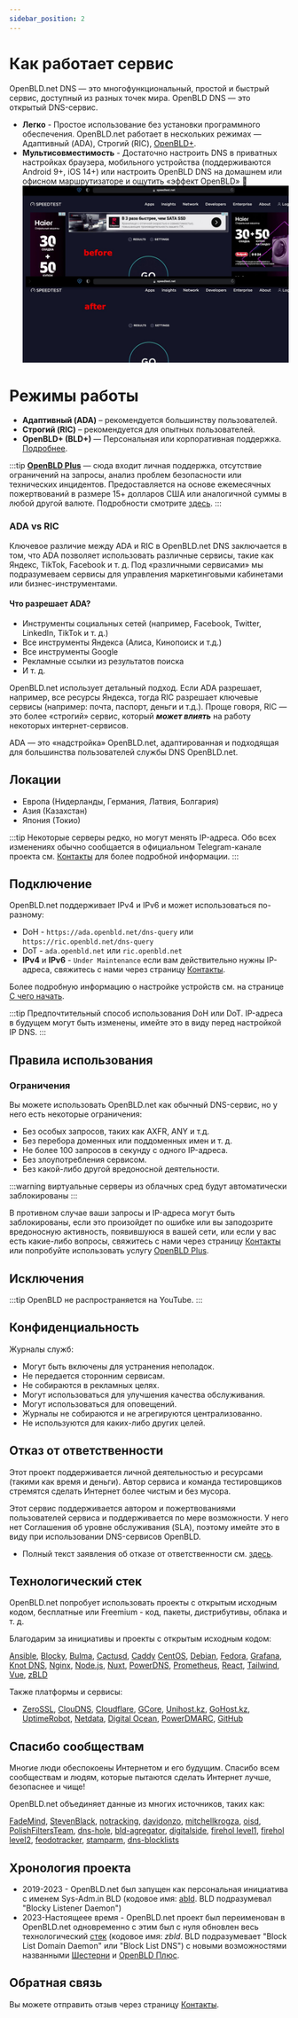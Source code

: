 ```yaml
---
sidebar_position: 2
---
```


# Как работает сервис

OpenBLD.net DNS — это многофункциональный, простой и быстрый сервис, доступный из разных точек мира. OpenBLD DNS — это открытый DNS-сервис.
- **Легко** - Простое использование без установки программного обеспечения. OpenBLD.net работает в нескольких режимах — Адаптивный (ADA), Строгий (RIC), [OpenBLD+](/docs/overwiew/openbld-plus/).
- **Мультисовместимость** - Достаточно настроить DNS в приватных настройках браузера, мобильного устройства (поддерживаются Android 9+, iOS 14+) или настроить OpenBLD DNS на домашнем или офисном маршрутизаторе и ощутить «эффект OpenBLD» 🌱
![OpenBLD DNS](./img/speedtest-example_en.jpg)

# Режимы работы

- **Адаптивный (ADA)** – рекомендуется большинству пользователей.
- **Строгий (RIC)** – рекомендуется для опытных пользователей.
- **OpenBLD+ (BLD+)** — Персональная или корпоративная поддержка. [Подробнее](/docs/overwiew/openbld-plus/).

:::tip
**[OpenBLD Plus](/docs/overwiew/openbld-plus/)** — сюда входит личная поддержка, отсутствие ограничений на запросы, анализ проблем безопасности или технических инцидентов. Предоставляется на основе ежемесячных пожертвований в размере 15+ долларов США или аналогичной суммы в любой другой валюте.
Подробности смотрите [здесь](/docs/overwiew/openbld-plus/).
:::

### ADA vs RIC

Ключевое различие между ADA и RIC в OpenBLD.net DNS заключается в том, что ADA позволяет использовать различные сервисы, такие как Яндекс, TikTok, Facebook и т. д. Под «различными сервисами» мы подразумеваем сервисы для управления маркетинговыми кабинетами или бизнес-инструментами.

#### Что разрешает ADA?

- Инструменты социальных сетей (например, Facebook, Twitter, LinkedIn, TikTok и т. д.)
- Все инструменты Яндекса (Алиса, Кинопоиск и т.д.)
- Все инструменты Google
- Рекламные ссылки из результатов поиска
- И т. д.

OpenBLD.net использует детальный подход. Если ADA разрешает, например, все ресурсы Яндекса,
тогда RIC разрешает ключевые сервисы (например: почта, паспорт, деньги и т.д.). Проще говоря, RIC — это более «строгий» сервис, который **_может влиять_** на работу некоторых интернет-сервисов.

ADA — это «надстройка» OpenBLD.net, адаптированная и подходящая для большинства пользователей службы DNS OpenBLD.net.

## Локации

- Европа (Нидерланды, Германия, Латвия, Болгария)
- Азия (Казахстан)
- Япония (Токио)

:::tip
Некоторые серверы редко, но могут менять IP-адреса.
Обо всех изменениях обычно сообщается в официальном Telegram-канале проекта см. [Контакты](/docs/contacts) для более подробной информации.
:::

## Подключение

OpenBLD.net поддерживает IPv4 и IPv6 и может использоваться по-разному:

- DoH - `https://ada.openbld.net/dns-query` или `https://ric.openbld.net/dns-query`
- DoT - `ada.openbld.net` или `ric.openbld.net`
- **IPv4** и **IPv6** - `Under Maintenance` если вам действительно нужны IP-адреса, свяжитесь с нами через страницу [Контакты](/docs/contacts).

Более подробную информацию о настройке устройств см. на странице [С чего начать](/docs/get-started/where-to-start/).

:::tip
Предпочтительный способ использования DoH или DoT.
IP-адреса в будущем могут быть изменены, имейте это в виду перед настройкой IP DNS.
:::

##  Правила использования

### Ограничения

Вы можете использовать OpenBLD.net как обычный DNS-сервис, но у него есть некоторые ограничения:

- Без особых запросов, таких как AXFR, ANY и т.д.
- Без перебора доменных или поддоменных имен и т. д.
- Не более 100 запросов в секунду с одного IP-адреса.
- Без злоупотребления сервисом.
- Без какой-либо другой вредоносной деятельности.

:::warning
виртуальные серверы из облачных сред будут автоматически заблокированы
:::

В противном случае ваши запросы и IP-адреса могут быть заблокированы, если это произойдет по ошибке или вы заподозрите вредоносную активность,
появившуюся в вашей сети, или если у вас есть какие-либо вопросы, свяжитесь с нами через страницу [Контакты](/docs/contacts)
или попробуйте использовать услугу [OpenBLD Plus](/docs/overwiew/openbld-plus/).

## Исключения

:::tip
OpenBLD не распространяется на YouTube.
:::

## Конфиденциальность

Журналы служб:

- Могут быть включены для устранения неполадок.
- Не передается сторонним сервисам.
- Не собираются в рекламных целях.
- Могут использоваться для улучшения качества обслуживания.
- Могут использоваться для оповещений.
- Журналы не собираются и не агрегируются централизованно.
- Не используются для каких-либо других целей.

## Отказ от ответственности

Этот проект поддерживается личной деятельностью и ресурсами (такими как время и деньги). Автор сервиса и команда тестировщиков стремятся сделать Интернет более чистым и без мусора.

Этот сервис поддерживается автором и пожертвованиями пользователей сервиса и поддерживается по мере возможности. У него нет Соглашения об уровне обслуживания (SLA), поэтому имейте это в виду при использовании DNS-сервисов OpenBLD.

- Полный текст заявления об отказе от ответственности см. [здесь](/docs/disclaimer).

## Технологический стек

OpenBLD.net попробует использовать проекты с открытым исходным кодом, бесплатные или Freemium - код, пакеты, дистрибутивы, облака и т. д.

Благодарим за инициативы и проекты с открытым исходным кодом:

[Ansible](https://www.ansible.com/),
[Blocky](https://0xerr0r.github.io/blocky/),
[Bulma](https://bulma.io/),
[Cactusd](https://github.com/m0zgen/cactusd),
[Caddy](https://github.com/caddyserver/caddy)
[CentOS](https://www.centos.org/),
[Debian](https://www.debian.org/),
[Fedora](https://fedoraproject.org/),
[Grafana](https://grafana.com/),
[Knot DNS](https://www.knot-dns.cz/),
[Nginx](https://github.com/nginx),
[Node.js](https://nodejs.org/en),
[Nuxt](https://nuxt.com/),
[PowerDNS](https://www.powerdns.com/),
[Prometheus](https://prometheus.io/),
[React](https://react.dev/),
[Tailwind](https://tailwindcss.com/),
[Vue](https://vuejs.org/),
[zBLD](##хронология-проекта)

Также платформы и сервисы:

- [ZeroSSL](https://zerossl.com/), [ClouDNS](https://www.cloudns.net), [Cloudflare](https://www.cloudflare.com/), [GCore](https://gcore.com/), [Unihost.kz](https://unihost.kz/en/), [GoHost.kz](https://gohost.kz/), [UptimeRobot](https://uptimerobot.com/), [Netdata](https://www.netdata.cloud/), [Digital Ocean](https://www.digitalocean.com/), [PowerDMARC](https://powerdmarc.com/), [GitHub](https://github.com)

## Спасибо сообществам

Многие люди обеспокоены Интернетом и его будущим. Спасибо всем сообществам и людям, которые пытаются сделать Интернет лучше, безопаснее и чище!

OpenBLD.net объединяет данные из многих источников, таких как:

[FadeMind](https://github.com/FadeMind/hosts.extras),
[StevenBlack](https://github.com/StevenBlack/hosts),
[notracking](https://github.com/notracking/hosts-blocklists),
[davidonzo](https://github.com/davidonzo/Threat-Intel),
[mitchellkrogza](https://github.com/mitchellkrogza/Badd-Boyz-Hosts),
[oisd](https://oisd.nl/),
[PolishFiltersTeam](https://raw.githubusercontent.com/PolishFiltersTeam/KADhosts/master/KADhosts.txt),
[dns-hole](https://github.com/m0zgen/dns-hole),
[bld-agregator](https://github.com/m0zgen/bld-agregator),
[digitalside](https://osint.digitalside.it/Threat-Intel/lists/latestips.txt),
[firehol level1](https://iplists.firehol.org/files/firehol_level1.netset),
[firehol level2](https://raw.githubusercontent.com/firehol/blocklist-ipsets/master/firehol_level2.netset),
[feodotracker](https://feodotracker.abuse.ch/downloads/ipblocklist_recommended.txt),
[stamparm](https://raw.githubusercontent.com/stamparm/ipsum/master/levels/2.txt), [dns-blocklists](https://github.com/hagezi/dns-blocklists)

## Хронология проекта

- 2019-2023 - OpenBLD.net был запущен как персональная инициатива с именем Sys-Adm.in BLD (кодовое имя: [abld](https://github.com/m0zgen/abld). BLD подразумевал "Blocky Listener Daemon")
- 2023-Настоящеее время - OpenBLD.net проект был переименован в OpenBLD.net одновременно с этим был с нуля обновлен весь технологический [стек](##технологический-стек)
(кодовое имя: _zbld_. BLD подразумевает "Block List Domain Daemon" или "Block List DNS") с новыми возможностями названными [Шестерни](/docs/category/gears/) 
и [OpenBLD Плюс](/docs/overwiew/openbld-plus/).

## Обратная связь

Вы можете отправить отзыв через страницу [Контакты](/docs/contacts).
